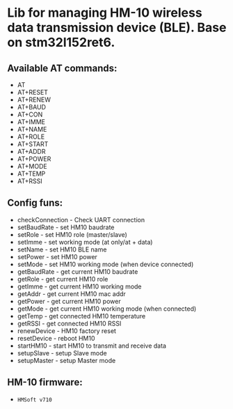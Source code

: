 # Lib for managing HM-10 wireless data transmission device (BLE). Base on stm32l152ret6.

## Available AT commands:
* AT
* AT+RESET
* AT+RENEW
* AT+BAUD
* AT+CON
* AT+IMME
* AT+NAME
* AT+ROLE
* AT+START
* AT+ADDR
* AT+POWER
* AT+MODE
* AT+TEMP
* AT+RSSI

## Config funs:
* checkConnection - Check UART connection
* setBaudRate - set HM10 baudrate
* setRole - set HM10 role (master/slave)
* setImme - set working mode (at only/at + data)
* setName - set HM10 BLE name
* setPower - set HM10 power
* setMode - set HM10 working mode (when device connected)
* getBaudRate - get current HM10 baudrate
* getRole - get current HM10 role
* getImme - get current HM10 working mode
* getAddr - get current HM10 mac addr
* getPower - get current HM10 power
* getMode - get current HM10 working mode (when connected)
* getTemp - get connected HM10 temperature
* getRSSI - get connected HM10 RSSI
* renewDevice - HM10 factory reset
* resetDevice - reboot HM10
* startHM10 - start HM10 to transmit and receive data
* setupSlave - setup Slave mode
*  setupMaster - setup Master mode

## HM-10 firmware:
* `HMSoft v710`